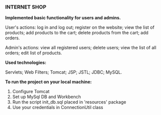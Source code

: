### **INTERNET SHOP**

**Implemented basic functionality for users and admins.** 

User's actions:
log in and log out;
register on the website;
view the list of products;
add products to the cart;
delete products from the cart;
add orders.

Admin's actions:
view all registered users;
delete users;
view the list of all orders;
edit list of products. 

**Used technologies:**

Servlets;
Web Filters;
Tomcat;
JSP;
JSTL;
JDBC;
MySQL.

**To run the project on your local machine:**

1) Configure Tomcat
2) Set up MySql DB and Workbench
3) Run the script init_db.sql placed in 'resources' package
4) Use your credentials in ConnectionUtil class
